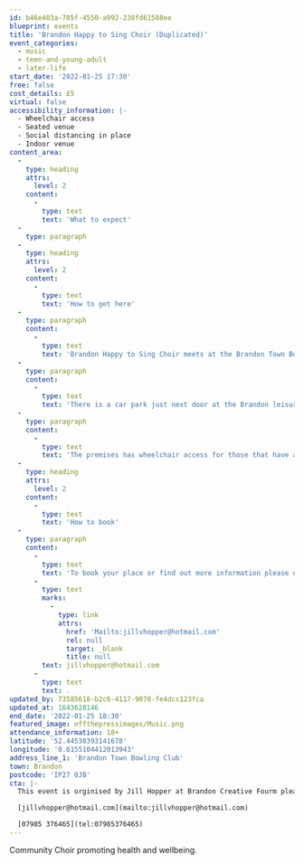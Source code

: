 ```yaml
---
id: b46e403a-705f-4550-a992-238fd61588ee
blueprint: events
title: 'Brandon Happy to Sing Choir (Duplicated)'
event_categories:
  - music
  - teen-and-young-adult
  - later-life
start_date: '2022-01-25 17:30'
free: false
cost_details: £5
virtual: false
accessibility_information: |-
  - Wheelchair access
  - Seated venue 
  - Social distancing in place
  - Indoor venue
content_area:
  -
    type: heading
    attrs:
      level: 2
    content:
      -
        type: text
        text: 'What to expect'
  -
    type: paragraph
  -
    type: heading
    attrs:
      level: 2
    content:
      -
        type: text
        text: 'How to get here'
  -
    type: paragraph
    content:
      -
        type: text
        text: 'Brandon Happy to Sing Choir meets at the Brandon Town Bowling Club, IP27 0JB.'
  -
    type: paragraph
    content:
      -
        type: text
        text: 'There is a car park just next door at the Brandon leisure centre.'
  -
    type: paragraph
    content:
      -
        type: text
        text: 'The premises has wheelchair access for those that have accessibility needs. '
  -
    type: heading
    attrs:
      level: 2
    content:
      -
        type: text
        text: 'How to book'
  -
    type: paragraph
    content:
      -
        type: text
        text: 'To book your place or find out more information please email: '
      -
        type: text
        marks:
          -
            type: link
            attrs:
              href: 'Mailto:jillvhopper@hotmail.com'
              rel: null
              target: _blank
              title: null
        text: jillvhopper@hotmail.com
      -
        type: text
        text: .
updated_by: 73585618-b2c6-4117-9078-fe4dcc123fca
updated_at: 1643628146
end_date: '2022-01-25 18:30'
featured_image: offthepressimages/Music.png
attendance_information: 18+
latitude: '52.44538393141678'
longitude: '0.6155104412013943'
address_line_1: 'Brandon Town Bowling Club'
town: Brandon
postcode: 'IP27 0JB'
cta: |-
  This event is orginised by Jill Hopper at Brandon Creative Fourm please get in touch via:

  [jillvhopper@hotmail.com](mailto:jillvhopper@hotmail.com)

  [07985 376465](tel:07985376465)
---
```

Community Choir promoting health and wellbeing.